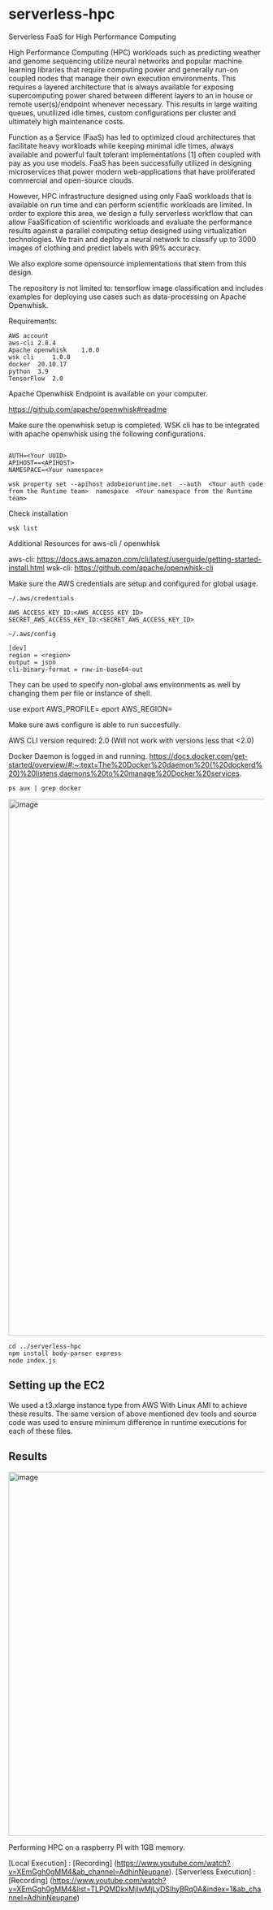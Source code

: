 # serverless-hpc


Serverless FaaS for High Performance Computing

High Performance Computing (HPC) workloads such as predicting weather and genome sequencing utilize neural networks and popular machine learning libraries that require computing power and generally run-on coupled nodes that manage their own execution environments. This requires a layered architecture that is always available for exposing supercomputing power shared between different layers to an in house or remote user(s)/endpoint whenever necessary. This results in large waiting queues, unutilized idle times, custom configurations per cluster and ultimately high maintenance costs.  

Function as a Service (FaaS) has led to optimized cloud architectures that facilitate heavy workloads while keeping minimal idle times, always available and powerful fault tolerant implementations [1] often coupled with pay as you use models. FaaS has been successfully utilized in designing microservices that power modern web-applications that have proliferated commercial and open-source clouds.

However, HPC infrastructure designed using only FaaS workloads that is available on run time and can perform scientific workloads are limited. In order to explore this area, we design a fully serverless workflow that can allow FaaSification of scientific workloads and evaluate the performance results against a parallel computing setup designed using virtualization technologies. We train and deploy a neural network to classify up to 3000 images of clothing and predict labels with 99% accuracy. 

We also explore some opensource implementations that stem from this design. 

The repository is not limited to: tensorflow image classification and includes examples for deploying use cases such as data-processing on Apache Openwhisk.

Requirements: 

```
AWS account 
aws-cli	2.8.4  
Apache openwhisk	1.0.0 
wsk cli 	1.0.0 
docker	20.10.17 
python	3.9 
TensorFlow 	2.0 
```
Apache Openwhisk Endpoint is available on your computer. 

https://github.com/apache/openwhisk#readme

Make sure the openwhisk setup is completed. WSK cli has to be integrated with apache openwhisk using the following configurations. 

```

AUTH=<Your UUID>
APIHOST==<APIHOST> 
NAMESPACE=<Your namespace>

```

```
wsk property set --apihost adobeioruntime.net  --auth  <Your auth code from the Runtime team>  namespace  <Your namespace from the Runtime team>
```

Check installation

```
wsk list
```

Additional Resources for aws-cli / openwhisk 

aws-cli: https://docs.aws.amazon.com/cli/latest/userguide/getting-started-install.html
wsk-cli: https://github.com/apache/openwhisk-cli

Make sure the AWS credentials are setup and configured for global usage.

```
~/.aws/credentials

AWS_ACCESS_KEY_ID:<AWS_ACCESS_KEY_ID>
SECRET_AWS_ACCESS_KEY_ID:<SECRET_AWS_ACCESS_KEY_ID>

~/.aws/config 

[dev]
region = <region>
output = json
cli-binary-format = raw-in-base64-out
```

They can be used to specify non-global aws environments as well by changing them per file or instance of shell.

use 
export AWS_PROFILE=<profilename>
eport AWS_REGION=<yourprofile region>

Make sure aws configure is able to run succesfully. 

AWS CLI version required: 2.0 (Will not work with versions less that <2.0)


Docker Daemon is logged in and running. 
https://docs.docker.com/get-started/overview/#:~:text=The%20Docker%20daemon%20(%20dockerd%20)%20listens,daemons%20to%20manage%20Docker%20services.

```
ps aux | grep docker 
```
<img width="1057" alt="image" src="https://user-images.githubusercontent.com/38281651/202928806-98f26947-8efd-4ed7-beb7-7134f53f5663.png">

```
cd ../serverless-hpc 
npm install body-parser express 
node index.js
```

## Setting up the EC2 

We used a t3.xlarge instance type from AWS With Linux AMI to achieve these results. 
The same version of above mentioned dev tools and source code was used to ensure minimum difference in runtime executions for each of these files. 

## Results

<img width="717" alt="image" src="https://user-images.githubusercontent.com/38281651/202928716-c30a769f-ed09-4d49-bdab-a4fe72a3d158.png">

Performing HPC on a raspberry PI with 1GB memory. 

[Local Execution] :  [Recording] (https://www.youtube.com/watch?v=XEmGgh0gMM4&ab_channel=AdhinNeupane).
[Serverless Execution] :  [Recording] (https://www.youtube.com/watch?v=XEmGgh0gMM4&list=TLPQMDkxMjIwMjLyDSlhyBRq0A&index=1&ab_channel=AdhinNeupane)







